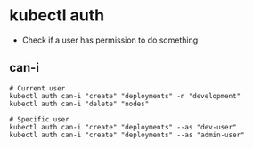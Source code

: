 # kubectl auth

- Check if a user has permission to do something

## can-i

```shell
# Current user
kubectl auth can-i "create" "deployments" -n "development"
kubectl auth can-i "delete" "nodes"

# Specific user
kubectl auth can-i "create" "deployments" --as "dev-user"
kubectl auth can-i "create" "deployments" --as "admin-user"
```
